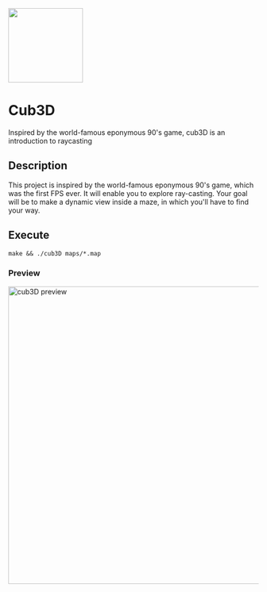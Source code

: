 <img src="https://user-images.githubusercontent.com/105823790/171860148-c0b11827-51de-42e1-8213-e1e83249b081.png" width="150" height="150">

# Cub3D
Inspired by the world-famous eponymous 90's game, cub3D is an introduction to raycasting

## Description

This project is inspired by the world-famous eponymous 90's game, which was the first FPS ever. It will enable you to explore ray-casting. Your goal will be to make a dynamic view inside a maze, in which you'll have to find your way.

## Execute

```
make && ./cub3D maps/*.map
```

### Preview
<img width="600" alt="cub3D preview" src="https://user-images.githubusercontent.com/105823790/174328394-1cf78c04-4af9-45f1-a45f-0bcd96cf49ec.png">
